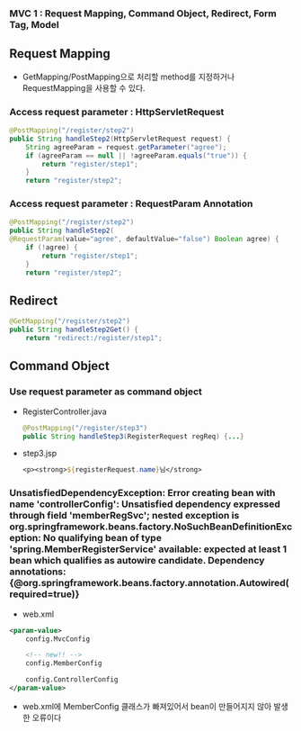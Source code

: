 ### MVC 1 : Request Mapping, Command Object, Redirect, Form Tag, Model


## Request Mapping

* GetMapping/PostMapping으로 처리할 method를 지정하거나 RequestMapping을 사용할 수 있다.
### Access request parameter : HttpServletRequest
```java
@PostMapping("/register/step2")
public String handleStep2(HttpServletRequest request) {
    String agreeParam = request.getParameter("agree");
    if (agreeParam == null || !agreeParam.equals("true")) {
        return "register/step1";
    }
    return "register/step2";
```

### Access request parameter : RequestParam Annotation
```java
@PostMapping("/register/step2")
public String handleStep2(
@RequestParam(value="agree", defaultValue="false") Boolean agree) {
    if (!agree) {
        return "register/step1";            
    }
    return "register/step2";
```

## Redirect
```java
@GetMapping("/register/step2")
public String handleStep2Get() {
    return "redirect:/register/step1";
``` 

## Command Object
### Use request parameter as command object
* RegisterController.java
    ```java
    @PostMapping("/register/step3")
    public String handleStep3(RegisterRequest regReq) {...}
    ```
* step3.jsp
    ```jsp
    <p><strong>${registerRequest.name}님</strong>
    ```

### UnsatisfiedDependencyException: Error creating bean with name 'controllerConfig': Unsatisfied dependency expressed through field 'memberRegSvc'; nested exception is org.springframework.beans.factory.NoSuchBeanDefinitionException: No qualifying bean of type 'spring.MemberRegisterService' available: expected at least 1 bean which qualifies as autowire candidate. Dependency annotations: {@org.springframework.beans.factory.annotation.Autowired(required=true)}
* web.xml
```xml
<param-value>
    config.MvcConfig

    <!-- new!! -->
    config.MemberConfig

    config.ControllerConfig
</param-value>
```
* web.xml에 MemberConfig 클래스가 빠져있어서 bean이 만들어지지 않아 발생한 오류이다
